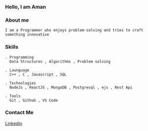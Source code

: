 ### Hello, I am Aman 

### About me 
    I am a Programmer who enjoys problem-solving and tries to craft something innovative
    
### Skills
    . Programming 
      Data Structures , Algorithms , Problem solving
      
    . Launguage
      C++ , C , Javascript , SQL 
      
    . Technologies
      NodeJs , ReactJS , MongoDB , Postgresql , ejs , Rest Api
      
    . Tools
      Git , Github , VS Code
    
### Contact Me
   [Linkedin](https://www.linkedin.com/in/markamansingh/)
